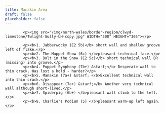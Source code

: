 ```yaml
---
title: Manakin Area
draft: false
placeholder: false
---
```


            <p><img src="/img/north-wales/border-region/clwyd-limestone/Twlight-Gully-LH-copy.jpg" WIDTH="500" HEIGHT="365"></p>

            <p><b>1. Jabberwocky (E2 5b)</b> short wall and shallow groove left of flake.</p>
            <p><b>2. The Muppet Show (6c) </b>pleasant technical face.</p>
            <p><b>3. Bolt in the Snow (E2 5c)</b> short technical wall BR (missing) into groove.</p>
            <p><b>4. Puppet Symphony (7b+) &starf;</b> Desperate wall to thin crack. Has lost a hold - harder?</p>
            <p><b>5. Manakin (7a+) &starf; </b>Excellent technical wall into thin crack.</p>
            <p><b>6. Disappear (7a+) &starf;</b> Another very technical wall although short-lived.</p>
            <p><b>7. Spiderpig (6b+) </b>pleasant wall climb to the left.</p>
            <p><b>8. Charlie's Podium (5) </b>pleasant warm-up left again.</p>




